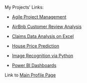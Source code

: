 My Projects' Links:

* [Agile Project Management](https://github.com/Akilvish/Projects/blob/main/Agile%20Project%20Management.md)

* [AirBnb Customer Review Analysis](https://github.com/Akilvish/Projects/blob/main/AirBnb%20customer%20review%20analysis.pdf)

*  [Claims Data Analysis on Excel](https://github.com/Akilvish/Projects/blob/main/Claims%20Data%20Analysis%20on%20Excel.md)

*  [House Price Prediction](https://github.com/Akilvish/Projects/blob/main/House%20Price%20Prediction.ipynb)

* [Image Recognition via Python](https://github.com/Akilvish/Projects/blob/main/Image%20Recognition%20using%20Python.ipynb)

* [Power BI Dashboards](https://github.com/Akilvish/Projects/blob/main/Power%20BI%20Dashboards.md)



Link to [Main Profile Page](https://github.com/Akilvish/Projects/commits?author=Akilvish)
